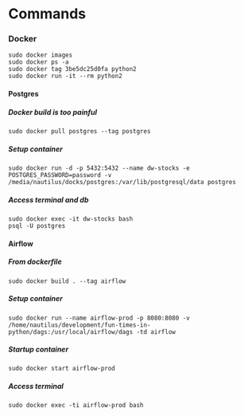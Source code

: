 # Commands

### Docker
```
sudo docker images
sudo docker ps -a
sudo docker tag 3be5dc25d0fa python2
sudo docker run -it --rm python2
```

#### Postgres
##### Docker build is too painful
`sudo docker pull postgres --tag postgres`
##### Setup container
`sudo docker run -d -p 5432:5432 --name dw-stocks -e POSTGRES_PASSWORD=password -v /media/nautilus/docks/postgres:/var/lib/postgresql/data postgres`
##### Access terminal and db
```
sudo docker exec -it dw-stocks bash
psql -U postgres
```

#### Airflow
##### From dockerfile
`sudo docker build . --tag airflow`
##### Setup container
`sudo docker run --name airflow-prod -p 8080:8080 -v /home/nautilus/development/fun-times-in-python/dags:/usr/local/airflow/dags -td airflow`
##### Startup container
`sudo docker start airflow-prod`
##### Access terminal
`sudo docker exec -ti airflow-prod bash`
